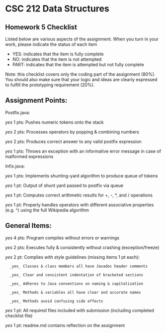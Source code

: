 # CSC 212 Data Structures
## Homework 5 Checklist

Listed below are various aspects of the assignment.  When you turn in
your work, please indicate the status of each item

- YES: indicates that the item is fully complete
- NO: indicates that the item is not attempted
- PART: indicates that the item is attempted but not fully complete

Note: this checklist covers only the coding part of the assignment (80%).
You should also make sure that your logic and ideas are clearly expressed to fulfill the prototyping requirement (20%).

## Assignment Points:

Postfix.java:

_yes_ 1 pts: Pushes numeric tokens onto the stack

_yes_ 2 pts: Processes operators by popping & combining numbers

_yes_ 2 pts: Produces correct answer to any valid postfix expression

_yes_ 1 pts: Throws an exception with an informative error message in case of malformed expressions


Infix.java:

_yes_ 1 pts: Implements shunting-yard algorithm to produce queue of tokens

_yes_ 1 pt: Output of shunt yard passed to postfix via queue

_yes_ 1 pt: Computes correct arithmetic results for +, -, *, and / operations

_yes_ 1 pt: Properly handles operators with different associative properties (e.g. ^) using the full Wikipedia algorithm



## General Items:

_yes_ 4 pts: Program compiles without errors or warnings

_yes_ 2 pts: Executes fully & consistently without crashing (exception/freeze)

_yes_ 2 pt: Complies with style guidelines (missing items 1 pt each):

      _yes_ Classes & class members all have Javadoc header comments

      _yes_ Clear and consistent indentation of bracketed sections

      _yes_ Adheres to Java conventions on naming & capitalization

      _yes_ Methods & variables all have clear and accurate names

      _yes_ Methods avoid confusing side effects

_yes_ 1 pt: All required files included with submission (including completed checklist file)

_yes_ 1 pt: readme.md contains reflection on the assignment